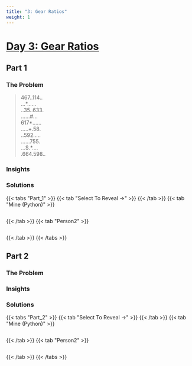 ```yaml
---
title: "3: Gear Ratios"
weight: 1
---
```


# [Day 3: Gear Ratios](https://adventofcode.com/2023/day/3)
## Part 1
### The Problem

> 467&period;&period;114&period;&period;  
> &period;&period;&period;\*&period;&period;&period;&period;&period;&period;  
> &period;&period;35&period;&period;633&period;  
> &period;&period;&period;&period;&period;&period;#&period;&period;&period;  
> 617*&period;&period;&period;&period;&period;&period;  
> &period;&period;&period;&period;&period;+&period;58&period;  
> &period;&period;592&period;&period;&period;&period;&period;  
> &period;&period;&period;&period;&period;&period;755&period;  
> &period;&period;&period;$&period;*&period;&period;&period;&period;  
> &period;664&period;598&period;&period;  

### Insights



### Solutions

{{< tabs "Part_1" >}}
{{< tab "Select To Reveal ->" >}}
{{< /tab >}}
{{< tab "Mine (Python)" >}}
```python
```
{{< /tab >}}
{{< tab "Person2" >}}
```python
```
{{< /tab >}}
{{< /tabs >}}

## Part 2
### The Problem



### Insights



### Solutions

{{< tabs "Part_2" >}}
{{< tab "Select To Reveal ->" >}}
{{< /tab >}}
{{< tab "Mine (Python)" >}}
```python
```
{{< /tab >}}
{{< tab "Person2" >}}
```python
```
{{< /tab >}}
{{< /tabs >}}